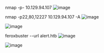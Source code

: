 nmap -p- 10.129.94.107
![image](https://github.com/user-attachments/assets/014461c9-360a-4014-886e-0f53523b3b19)


nmap -p22,80,12227 10.129.94.107 -A
![image](https://github.com/user-attachments/assets/d6af62a4-9e36-4f36-92cf-437d510f665e)

![image](https://github.com/user-attachments/assets/73f3fd1d-e564-40cc-8c4d-3adeacd81db2)

feroxbuster --url alert.htb
![image](https://github.com/user-attachments/assets/434416e3-f5cb-4216-97a8-c953d6ea5407)

![image](https://github.com/user-attachments/assets/4e88762c-15f4-433d-b1e9-fd20667d1170)
